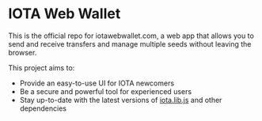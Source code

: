 # IOTA Web Wallet

This is the official repo for iotawebwallet.com, a web app that allows you to send and receive transfers and manage multiple seeds without leaving the browser.

This project aims to:
 - Provide an easy-to-use UI for IOTA newcomers
 - Be a secure and powerful tool for experienced users
 - Stay up-to-date with the latest versions of [iota.lib.js](https://github.com/iotaledger/iota.lib.js) and other dependencies
